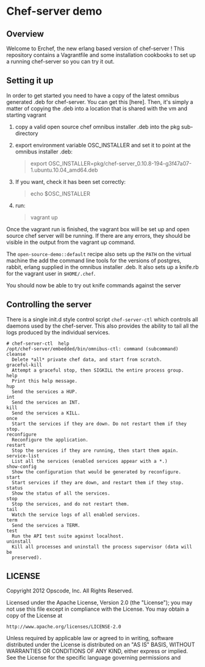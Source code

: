 Chef-server demo
================

Overview
--------
Welcome to Erchef, the new erlang based version of chef-server  ! This
repository contains a Vagrantfile and some installation cookbooks to
set up a running chef-server so you can try it out.

Setting it up
-------------
In order to get started you need to have a copy of the latest omnibus
generated .deb for chef-server.  You can get this [here]. Then, it's
simply a matter of copying the .deb into a location that is shared with
the vm and starting vagrant

1. copy a valid open source chef omnibus installer .deb into the pkg
   sub-directory

2. export environment variable OSC_INSTALLER and set it to point at
   the omnibus installer .deb:

    > export OSC_INSTALLER=pkg/chef-server_0.10.8-194-g3f47a07-1.ubuntu.10.04_amd64.deb

3. If you want, check it has been set correctly:

    > echo $OSC_INSTALLER

4. run:

    > vagrant up

Once the vagrant run is finished, the vagrant box will be set up and open source
chef server will be running.  If there are any errors, they should be visible in
the output from the vagrant up command.

The `open-source-demo::default` recipe also sets up the `PATH` on the virtual machine
the add the command line tools for the versions of postgres, rabbit, erlang supplied in
the omnibus installer .deb. It also sets up a knife.rb for the vagrant user in `$HOME/.chef`.

You should now be able to try out knife commands against the server

Controlling the server
-----------------------
There is a single init.d style control script `chef-server-ctl`
which controls all daemons used by the chef-server. This also provides
the ability to tail all the logs produced by the individual services.

    # chef-server-ctl  help
    /opt/chef-server/embedded/bin/omnibus-ctl: command (subcommand)
    cleanse
      Delete *all* private chef data, and start from scratch.
    graceful-kill
      Attempt a graceful stop, then SIGKILL the entire process group.
    help
      Print this help message.
    hup
      Send the services a HUP.
    int
      Send the services an INT.
    kill
      Send the services a KILL.
    once
      Start the services if they are down. Do not restart them if they stop.
    reconfigure
      Reconfigure the application.
    restart
      Stop the services if they are running, then start them again.
    service-list
      List all the services (enabled services appear with a *.)
    show-config
      Show the configuration that would be generated by reconfigure.
    start
      Start services if they are down, and restart them if they stop.
    status
      Show the status of all the services.
    stop
      Stop the services, and do not restart them.
    tail
      Watch the service logs of all enabled services.
    term
      Send the services a TERM.
    test
      Run the API test suite against localhost.
    uninstall
      Kill all processes and uninstall the process supervisor (data will be
      preserved).

LICENSE
-------

Copyright 2012 Opscode, Inc. All Rights Reserved.

Licensed under the Apache License, Version 2.0 (the "License"); you may
not use this file except in compliance with the License. You may obtain
a copy of the License at

    http://www.apache.org/licenses/LICENSE-2.0

Unless required by applicable law or agreed to in writing, software
distributed under the License is distributed on an "AS IS" BASIS,
WITHOUT WARRANTIES OR CONDITIONS OF ANY KIND, either express or implied.
See the License for the specific language governing permissions and
